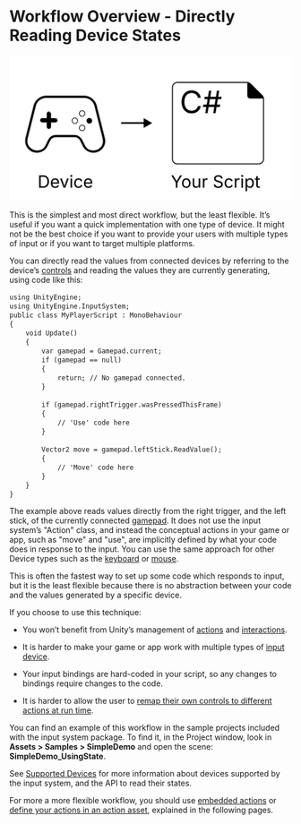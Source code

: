 # Workflow Overview - Directly Reading Device States

![image alt text](./Images/Workflow-Direct.svg)

This is the simplest and most direct workflow, but the least flexible. It’s useful if you want a quick implementation with one type of device. It might not be the best choice if you want to provide your users with multiple types of input or if you want to target multiple platforms.

You can directly read the values from connected devices by referring to the device’s [controls](Controls.html) and reading the values they are currently generating, using code like this:

```
using UnityEngine;
using UnityEngine.InputSystem;
public class MyPlayerScript : MonoBehaviour
{
    void Update()
    {
        var gamepad = Gamepad.current;
        if (gamepad == null)
        {
            return; // No gamepad connected.
        }

        if (gamepad.rightTrigger.wasPressedThisFrame)
        {
            // 'Use' code here
        }

        Vector2 move = gamepad.leftStick.ReadValue();
        {
            // 'Move' code here
        }
    }
}
```

The example above reads values directly from  the right trigger, and the left stick, of the currently connected [gamepad](Gamepad.html). It does not use the input system’s "Action" class, and instead the conceptual actions in your game or app, such as "move" and "use", are implicitly defined by what your code does in response to the input. You can use the same approach for other Device types such as the [keyboard](../api/UnityEngine.InputSystem.Keyboard.html) or [mouse](../api/UnityEngine.InputSystem.Mouse.html).

This is often the fastest way to set up some code which responds to input, but it is the least flexible because there is no abstraction between your code and the values generated by a specific device.

If you choose to use this technique:

* You won’t benefit from Unity’s management of [actions](Actions.html) and [interactions](Interactions.html).

* It is harder to make your game or app work with multiple types of [input device](Devices.html).

* Your input bindings are hard-coded in your script, so any changes to bindings require changes to the code.

* It is harder to allow the user to [remap their own controls to different actions at run time](ActionBindings.html#interactive-rebinding).

You can find an example of this workflow in the sample projects included with the input system package. To find it, in the Project window, look in **Assets > Samples > SimpleDemo** and open the scene: **SimpleDemo_UsingState**.

See [Supported Devices](SupportedDevices.html) for more information about devices supported by the input system, and the API to read their states.

For more a more flexible workflow, you should use [embedded actions](Workflow-Embedded.html) or [define your actions in an action asset](Workflow-ActionsAsset.html), explained in the following pages.
